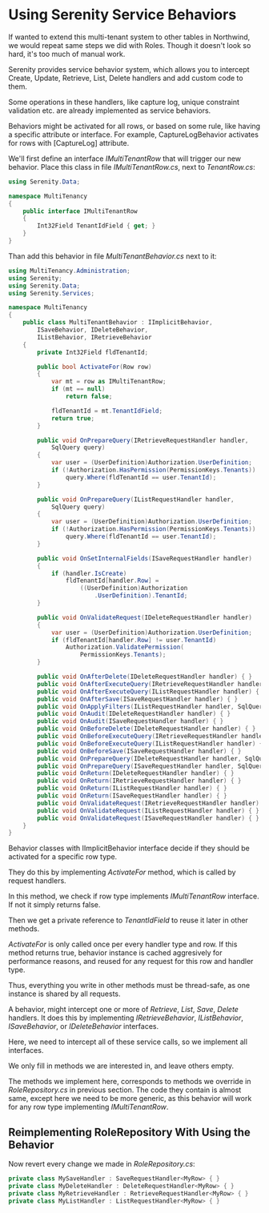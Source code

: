 # Using Serenity Service Behaviors

If wanted to extend this multi-tenant system to other tables in Northwind, we would repeat same steps we did with Roles. Though it doesn't look so hard, it's too much of manual work.

Serenity provides service behavior system, which allows you to intercept Create, Update, Retrieve, List, Delete handlers and add custom code to them.

Some operations in these handlers, like capture log, unique constraint validation etc. are already implemented as service behaviors.

Behaviors might be activated for all rows, or based on some rule, like having a specific attribute or interface. For example, CaptureLogBehavior activates for rows with [CaptureLog] attribute.

We'll first define an interface *IMultiTenantRow* that will trigger our new behavior. Place this class in file *IMultiTenantRow.cs*, next to *TenantRow.cs*:

```cs
using Serenity.Data;

namespace MultiTenancy
{
    public interface IMultiTenantRow
    {
        Int32Field TenantIdField { get; }
    }
}
```

Than add this behavior in file *MultiTenantBehavior.cs* next to it:

```cs
using MultiTenancy.Administration;
using Serenity;
using Serenity.Data;
using Serenity.Services;

namespace MultiTenancy
{
    public class MultiTenantBehavior : IImplicitBehavior,
        ISaveBehavior, IDeleteBehavior,
        IListBehavior, IRetrieveBehavior
    {
        private Int32Field fldTenantId;

        public bool ActivateFor(Row row)
        {
            var mt = row as IMultiTenantRow;
            if (mt == null)
                return false;

            fldTenantId = mt.TenantIdField;
            return true;
        }

        public void OnPrepareQuery(IRetrieveRequestHandler handler, 
            SqlQuery query)
        {
            var user = (UserDefinition)Authorization.UserDefinition;
            if (!Authorization.HasPermission(PermissionKeys.Tenants))
                query.Where(fldTenantId == user.TenantId);
        }

        public void OnPrepareQuery(IListRequestHandler handler, 
            SqlQuery query)
        {
            var user = (UserDefinition)Authorization.UserDefinition;
            if (!Authorization.HasPermission(PermissionKeys.Tenants))
                query.Where(fldTenantId == user.TenantId);
        }

        public void OnSetInternalFields(ISaveRequestHandler handler)
        {
            if (handler.IsCreate)
                fldTenantId[handler.Row] =
                    ((UserDefinition)Authorization
                        .UserDefinition).TenantId;
        }

        public void OnValidateRequest(IDeleteRequestHandler handler)
        {
            var user = (UserDefinition)Authorization.UserDefinition;
            if (fldTenantId[handler.Row] != user.TenantId)
                Authorization.ValidatePermission(
                    PermissionKeys.Tenants);
        }

        public void OnAfterDelete(IDeleteRequestHandler handler) { }
        public void OnAfterExecuteQuery(IRetrieveRequestHandler handler) { }
        public void OnAfterExecuteQuery(IListRequestHandler handler) { }
        public void OnAfterSave(ISaveRequestHandler handler) { }
        public void OnApplyFilters(IListRequestHandler handler, SqlQuery query) { }
        public void OnAudit(IDeleteRequestHandler handler) { }
        public void OnAudit(ISaveRequestHandler handler) { }
        public void OnBeforeDelete(IDeleteRequestHandler handler) { }
        public void OnBeforeExecuteQuery(IRetrieveRequestHandler handler) { }
        public void OnBeforeExecuteQuery(IListRequestHandler handler) { }
        public void OnBeforeSave(ISaveRequestHandler handler) { }       
        public void OnPrepareQuery(IDeleteRequestHandler handler, SqlQuery query) { }
        public void OnPrepareQuery(ISaveRequestHandler handler, SqlQuery query) { }
        public void OnReturn(IDeleteRequestHandler handler) { }
        public void OnReturn(IRetrieveRequestHandler handler) { }
        public void OnReturn(IListRequestHandler handler) { }
        public void OnReturn(ISaveRequestHandler handler) { }
        public void OnValidateRequest(IRetrieveRequestHandler handler) { }
        public void OnValidateRequest(IListRequestHandler handler) { }
        public void OnValidateRequest(ISaveRequestHandler handler) { }
    }
}
```

Behavior classes with IImplicitBehavior interface decide if they should be activated for a specific row type.

They do this by implementing *ActivateFor* method, which is called by request handlers.

In this method, we check if row type implements *IMultiTenantRow* interface. If not it simply returns false.

Then we get a private reference to *TenantIdField* to reuse it later in other methods.

*ActivateFor* is only called once per every handler type and row. If this method returns true, behavior instance is cached aggresively for performance reasons, and reused for any request for this row and handler type.

Thus, everything you write in other methods must be thread-safe, as one instance is shared by all requests.

A behavior, might intercept one or more of *Retrieve*, *List*, *Save*, *Delete* handlers. It does this by implementing *IRetrieveBehavior*, *IListBehavior*, *ISaveBehavior*, or *IDeleteBehavior* interfaces.

Here, we need to intercept all of these service calls, so we implement all interfaces.

We only fill in methods we are interested in, and leave others empty.

The methods we implement here, corresponds to methods we override in *RoleRepository.cs* in previous section. The code they contain is almost same, except here we need to be more generic, as this behavior will work for any row type implementing *IMultiTenantRow*.

## Reimplementing RoleRepository With Using the Behavior

Now revert every change we made in *RoleRepository.cs*:

```cs
private class MySaveHandler : SaveRequestHandler<MyRow> { }
private class MyDeleteHandler : DeleteRequestHandler<MyRow> { }
private class MyRetrieveHandler : RetrieveRequestHandler<MyRow> { }
private class MyListHandler : ListRequestHandler<MyRow> { }
```
